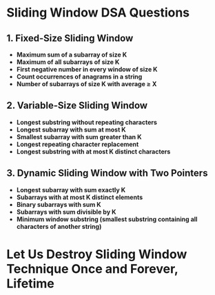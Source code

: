 # Sliding Window DSA Questions

## 1. Fixed-Size Sliding Window  
- **Maximum sum of a subarray of size K**  
- **Maximum of all subarrays of size K**  
- **First negative number in every window of size K**  
- **Count occurrences of anagrams in a string**  
- **Number of subarrays of size K with average ≥ X**  

## 2. Variable-Size Sliding Window  
- **Longest substring without repeating characters**  
- **Longest subarray with sum at most K**  
- **Smallest subarray with sum greater than K**  
- **Longest repeating character replacement**  
- **Longest substring with at most K distinct characters**  

## 3. Dynamic Sliding Window with Two Pointers  
- **Longest subarray with sum exactly K**  
- **Subarrays with at most K distinct elements**  
- **Binary subarrays with sum K**  
- **Subarrays with sum divisible by K**  
- **Minimum window substring (smallest substring containing all characters of another string)**  

# Let Us Destroy Sliding Window Technique Once and Forever, Lifetime